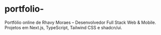 # portfolio-
Portfólio online de Rhavy Moraes – Desenvolvedor Full Stack Web &amp; Mobile. Projetos em Next.js, TypeScript, Tailwind CSS e shadcn/ui.
